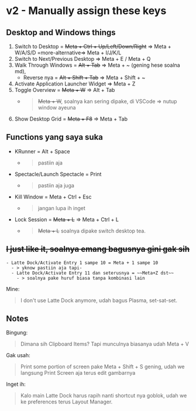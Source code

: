 # v2 - Manually assign these keys

## Desktop and Windows things

1. Switch to Desktop = ~~Meta + Ctrl + Up/Left/Down/Right~~ => Meta + W/A/S/D =more-alternative=> Meta + I/J/K/L
2. Switch to Next/Previous Desktop => Meta + E / Meta + Q
3. Walk Through Windows = ~~Alt + Tab~~ => Meta + ~ (gening hese soalna md), 
   - Reverse nya = ~~Alt + Shift + Tab~~ => Meta + Shift + ~
4. Activate Application Launcher Widget => Meta + Z
5. Toggle Overview = ~~Meta + W~~ => Alt + Tab
   - > ~~Meta + W~~, soalnya kan sering dipake, di VSCode => nutup window ayeuna
6. Show Desktop Grid = ~~Meta + F8~~ => Meta + Tab

## Functions yang saya suka

- KRunner = Alt + Space
  - > pastiin aja
- Spectacle/Launch Spectacle = Print
  - > pastiin aja juga
- Kill Window = Meta + Ctrl + Esc
  - > jangan lupa ih inget
- Lock Session = ~~Meta + L~~ => Meta + Ctrl + L
  - > ~~Meta + L~~ soalnya dipake switch desktop tea.

## ~~I just like it, soalnya emang bagusnya gini gak sih~~

```
- Latte Dock/Activate Entry 1 sampe 10 = Meta + 1 sampe 10
  - > yknow pastiin aja tapi-
  - Latte Dock/Activate Entry 11 dan seterusnya = ~~Meta+Z dst~~
    - > soalnya pake huruf biasa tanpa kombinasi lain
```

Mine:
> I don't use Latte Dock anymore, udah bagus Plasma, set-sat-set.

## Notes

Bingung:
> Dimana sih Clipboard Items? Tapi munculnya biasanya udah Meta + V

Gak usah:
> Print some portion of screen pake Meta + Shift + S gening, udah we langsung Print Screen aja terus edit gambarnya

Inget ih:
> Kalo main Latte Dock harus rapih nanti shortcut nya goblok, udah we ke preferences terus Layout Manager.
